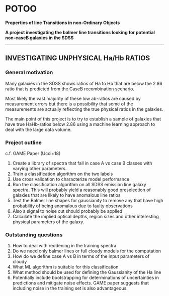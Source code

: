 # POTOO
**Properties of line Transitions in non-Ordinary Objects**

**A project investigating the balmer line transitions looking for potential non-caseB galaxies in the SDSS**

-------------------------------------------------------------------------------

## INVESTIGATING UNPHYSICAL Ha/Hb RATIOS

### General motivation ###

Many galaxies in the SDSS shows ratios of Ha to Hb that are below the 2.86 ratio that is predicted from the CaseB recombination scenario.

Most likely the vast majority of these low ab-ratios are caused by measurement errors but there is a possibility that some of the measurements are actually reflecting the true physical ratios in the galaxies.

The main point of this project is to try to establish a sample of galaxies that have true HaHb-ratios below 2.86 using a machine learning approach to deal with the large data volume.

### Project outline ###
c.f. GAME Paper (Ucci+18)

1. Create a library of spectra that fall in case A vs case B classes with varying other parameters.
2. Train a classification algorithm on the two labels
3. Use cross validation to characterize model performance
4. Run the classification algorithm on all SDSS emission line galaxy spectra. This will probably yield a reasonably good preselection of galaxies that are likely to have anomalous line ratios
5. Test the Balmer line shapes for gaussianity to remove any that have high probability of being anomalous due to faulty observations
6. Also a signal to noise cut should probably be applied
7. Calculate the implied optical depths, region sizes and other interesting physical parameters of the galaxy.

### Outstanding questions ###
1. How to deal with reddening in the training spectra
2. Do we need only balmer lines or full cloudy models for the computation
3. How do we define case A vs B in terms of the input parameters of cloudy
4. What ML algorithm is suitable for this classification
5. What method should be used for defining the Gaussianity of the Ha line
6. Potentially include bootstrapping for determinations of uncertainties in predictions and mitigate noise effects. GAME paper suggests that including noise in the training set is also advantageous.
